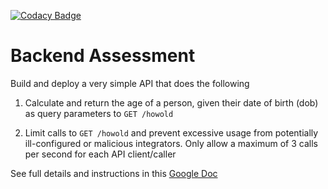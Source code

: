 [![Codacy Badge](https://app.codacy.com/project/badge/Grade/3fe396989c724a329dbafaaacbea174a)](https://www.codacy.com/gh/SirG97/Talentql-backend-assessment/dashboard?utm_source=github.com&amp;utm_medium=referral&amp;utm_content=SirG97/Talentql-backend-assessment&amp;utm_campaign=Badge_Grade)

# Backend Assessment

Build and deploy a very simple API that does the following

1.  Calculate and return the age of a person, given their date of birth (dob) as query parameters to `GET /howold`

2.  Limit calls to `GET /howold` and prevent excessive usage from potentially ill-configured or malicious integrators. Only allow a maximum of 3 calls per second for each API client/caller

See full details and instructions in this [Google Doc](https://docs.google.com/document/d/1ma5vKz0j34gwI9WYrZddMM1ENlQddGOVFJ5qdSq2QlQ)